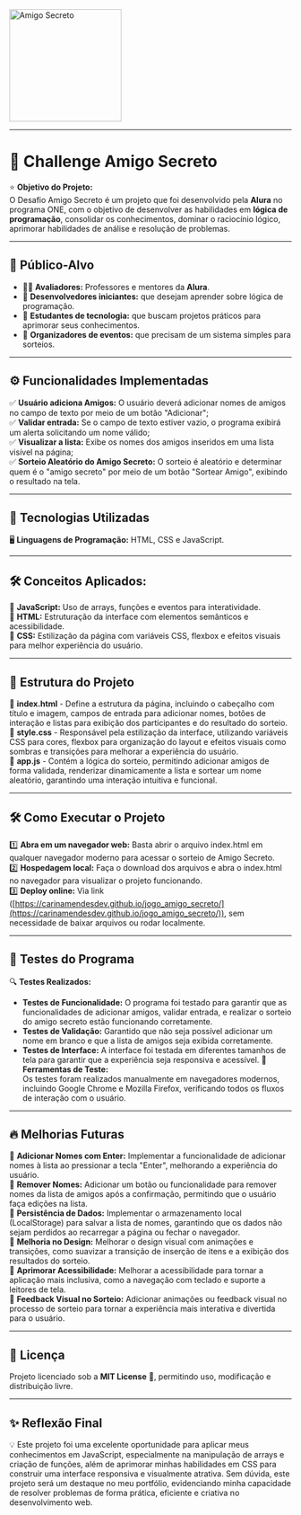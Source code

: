 <img src="https://github.com/user-attachments/assets/cc468c98-3006-4cda-ba44-d749426ec337" alt="Amigo Secreto" width="200"/>

---

# 🎉 **Challenge Amigo Secreto**
⭐ **Objetivo do Projeto:**  
O Desafio Amigo Secreto é um projeto que foi desenvolvido pela **Alura** no programa ONE, com o objetivo de desenvolver as habilidades em **lógica de programação**, consolidar os conhecimentos, dominar o raciocínio lógico, aprimorar habilidades de análise e resolução de problemas.

---

## 🎯 **Público-Alvo**  
- 👨‍🏫 **Avaliadores:** Professores e mentores da **Alura**.  
- 📌 **Desenvolvedores iniciantes:** que desejam aprender sobre lógica de programação.  
- 📌 **Estudantes de tecnologia:** que buscam projetos práticos para aprimorar seus conhecimentos.  
- 📌 **Organizadores de eventos:** que precisam de um sistema simples para sorteios.

---

## ⚙️ **Funcionalidades Implementadas**  
✅ **Usuário adiciona Amigos:** O usuário deverá adicionar nomes de amigos no campo de texto por meio de um botão "Adicionar";  
✅ **Validar entrada:** Se o campo de texto estiver vazio, o programa exibirá um alerta solicitando um nome válido;  
✅ **Visualizar a lista:** Exibe os nomes dos amigos inseridos em uma lista visível na página;  
✅ **Sorteio Aleatório do Amigo Secreto:** O sorteio é aleatório e determinar quem é o "amigo secreto" por meio de um botão "Sortear Amigo", exibindo o resultado na tela.

---

## 🚀 **Tecnologias Utilizadas**  
🖥️ **Linguagens de Programação:** HTML, CSS e JavaScript.

---

## 🛠️ **Conceitos Aplicados:**  
📌 **JavaScript:** Uso de arrays, funções e eventos para interatividade.  
📌 **HTML:** Estruturação da interface com elementos semânticos e acessibilidade.  
📌 **CSS:** Estilização da página com variáveis CSS, flexbox e efeitos visuais para melhor experiência do usuário.

---

## 📁 **Estrutura do Projeto**  
📌 **index.html** - Define a estrutura da página, incluindo o cabeçalho com título e imagem, campos de entrada para adicionar nomes, botões de interação e listas para exibição dos participantes e do resultado do sorteio.  
📌 **style.css** - Responsável pela estilização da interface, utilizando variáveis CSS para cores, flexbox para organização do layout e efeitos visuais como sombras e transições para melhorar a experiência do usuário.  
📌 **app.js** - Contém a lógica do sorteio, permitindo adicionar amigos de forma validada, renderizar dinamicamente a lista e sortear um nome aleatório, garantindo uma interação intuitiva e funcional.

---

## 🛠️ **Como Executar o Projeto**  
1️⃣ **Abra em um navegador web:** Basta abrir o arquivo index.html em qualquer navegador moderno para acessar o sorteio de Amigo Secreto.  
2️⃣ **Hospedagem local:** Faça o download dos arquivos e abra o index.html no navegador para visualizar o projeto funcionando.  
3️⃣ **Deploy online:** Via link ([https://carinamendesdev.github.io/jogo_amigo_secreto/](https://carinamendesdev.github.io/jogo_amigo_secreto/)), sem necessidade de baixar arquivos ou rodar localmente.

---

## 🧪 **Testes do Programa**  
🔍 **Testes Realizados:**  
- **Testes de Funcionalidade:** O programa foi testado para garantir que as funcionalidades de adicionar amigos, validar entrada, e realizar o sorteio do amigo secreto estão funcionando corretamente.
- **Testes de Validação:** Garantido que não seja possível adicionar um nome em branco e que a lista de amigos seja exibida corretamente.
- **Testes de Interface:** A interface foi testada em diferentes tamanhos de tela para garantir que a experiência seja responsiva e acessível.
🔧 **Ferramentas de Teste:**  
Os testes foram realizados manualmente em navegadores modernos, incluindo Google Chrome e Mozilla Firefox, verificando todos os fluxos de interação com o usuário.

---

## 🔥 **Melhorias Futuras**  
🚀 **Adicionar Nomes com Enter:** Implementar a funcionalidade de adicionar nomes à lista ao pressionar a tecla "Enter", melhorando a experiência do usuário.  
🚀 **Remover Nomes:** Adicionar um botão ou funcionalidade para remover nomes da lista de amigos após a confirmação, permitindo que o usuário faça edições na lista.  
🚀 **Persistência de Dados:** Implementar o armazenamento local (LocalStorage) para salvar a lista de nomes, garantindo que os dados não sejam perdidos ao recarregar a página ou fechar o navegador.  
🚀 **Melhoria no Design:** Melhorar o design visual com animações e transições, como suavizar a transição de inserção de itens e a exibição dos resultados do sorteio.  
🚀 **Aprimorar Acessibilidade:** Melhorar a acessibilidade para tornar a aplicação mais inclusiva, como a navegação com teclado e suporte a leitores de tela.  
🚀 **Feedback Visual no Sorteio:** Adicionar animações ou feedback visual no processo de sorteio para tornar a experiência mais interativa e divertida para o usuário.

---

## 📜 **Licença**  
Projeto licenciado sob a **MIT License** 📝, permitindo uso, modificação e distribuição livre.

---

## ✨ **Reflexão Final**  
💡 Este projeto foi uma excelente oportunidade para aplicar meus conhecimentos em JavaScript, especialmente na manipulação de arrays e criação de funções, além de aprimorar minhas habilidades em CSS para construir uma interface responsiva e visualmente atrativa. Sem dúvida, este projeto será um destaque no meu portfólio, evidenciando minha capacidade de resolver problemas de forma prática, eficiente e criativa no desenvolvimento web.
